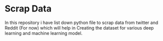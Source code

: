 # Scrap Data
In this repository i have list down python file to scrap data from twitter and Reddit (For now) which will help in Creating the dataset for various deep learning and machine learning model.
